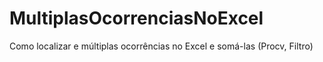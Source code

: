 # MultiplasOcorrenciasNoExcel
Como localizar e múltiplas ocorrências no Excel e somá-las (Procv, Filtro)
